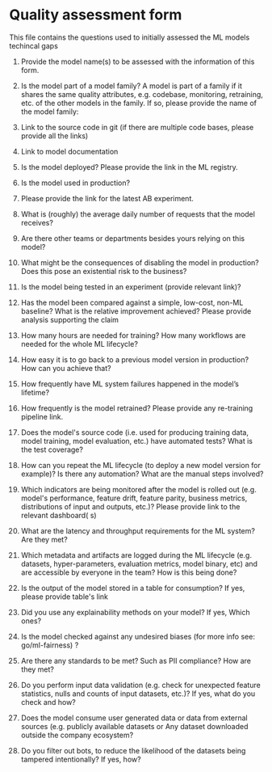 # Quality assessment form

This file contains the questions used to initially assessed the ML models techincal gaps

1. Provide the model name(s) to be assessed with the information of this form.

2. Is the model part of a model family? A model is part of a family if it shares the same quality attributes, e.g.
   codebase, monitoring, retraining, etc. of the other models in the family.
   If so, please provide the name of the model family:

3. Link to the source code in git (if there are multiple code bases, please provide all the links)

4. Link to model documentation

5. Is the model deployed? Please provide the link in the ML registry.

6. Is the model used in production?

7. Please provide the link for the latest AB experiment.

8. What is (roughly) the average daily number of requests that the model receives?

9. Are there other teams or departments besides yours relying on this model?

10. What might be the consequences of disabling the model in production? Does this pose an existential risk to the
     business?

11. Is the model being tested in an experiment (provide relevant link)?

12. Has the model been compared against a simple, low-cost, non-ML baseline? What is the relative improvement achieved?
    Please provide analysis supporting the claim

13. How many hours are needed for training? How many workflows are needed for the whole ML lifecycle?

14. How easy it is to go back to a previous model version in production? How can you achieve that?

15. How frequently have ML system failures happened in the model’s lifetime?

16. How frequently is the model retrained? Please provide any re-training pipeline link.

17. Does the model's source code (i.e. used for producing training data, model training, model evaluation, etc.) have
    automated tests? What is the test coverage?

18. How can you repeat the ML lifecycle (to deploy a new model version for example)? Is there any automation? What are
    the manual steps involved?

19. Which indicators are being monitored after the model is rolled out (e.g. model's performance, feature drift, feature
    parity, business metrics, distributions of input and outputs, etc.)? Please provide link to the relevant dashboard(
    s)

20. What are the latency and throughput requirements for the ML system? Are they met?

21. Which metadata and artifacts are logged during the ML lifecycle (e.g. datasets, hyper-parameters, evaluation
    metrics, model binary, etc) and are accessible by everyone in the team? How is this being done?

22. Is the output of the model stored in a table for consumption? If yes, please provide table's link

23. Did you use any explainability methods on your model? If yes, Which ones?

24. Is the model checked against any undesired biases (for more info see: go/ml-fairness) ?

25. Are there any standards to be met? Such as PII compliance? How are they met?

26. Do you perform input data validation (e.g. check for unexpected feature statistics, nulls and counts of input
    datasets, etc.)? If yes, what do you check and how?

27. Does the model consume user generated data or data from external sources (e.g. publicly available datasets
    or Any dataset downloaded outside the company ecosystem?

28. Do you filter out bots, to reduce the likelihood of the datasets being tampered intentionally? If yes, how?		